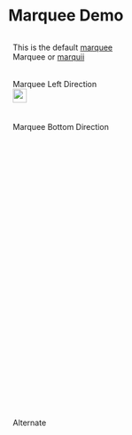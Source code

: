# Marquee Demo

<script setup>
  import './../../packages/core/dist/css/marquee.css'
  import { Marquee } from './../../packages/core'
  import { onMounted } from 'vue'

  onMounted(() => {
    const marqueeDefault = new Marquee('#marquee-default')
    const marqueeLeft = new Marquee('#marquee-left', {
      direction: 'left',
      fill: true
    })
    const marqueeDown = new Marquee('#marquee-down', {
      direction: 'down',
      fill: true
    })
    const marqueeAlternateEl = document.getElementById('marquee-alternate')
    const marqueeAlternate = new Marquee(marqueeAlternateEl, {
      behavior: 'alternate'
    })
  })
</script>
<style>
.c-marquee .c-marquee-container {
  list-style: none;
  padding-left: 0;
  margin: 0!important;
}
.c-marquee li {
  margin: 0!important;
  padding: 0 .5rem;
}
</style>
<div id="marquee-default" class="c-marquee" style="margin-top: 2rem;">
  <ul class="c-marquee-container">
    <li>This is the default <a href="#">marquee</a></li>
    <li>Marquee or <a href="#">marquii</a></li>
  </ul>
</div>
<div id="marquee-left" class="c-marquee" style="margin-top: 2rem;">
  <ul class="c-marquee-container">
    <li>Marquee Left Direction</li>
    <li><img width="25" height="25" src="https://vitejs.dev/logo.svg"/></li>
  </ul>
</div>
<div id="marquee-down" class="c-marquee" style="margin-top: 2rem; height: 500px;">
  <ul class="c-marquee-container">
    <li>Marquee Bottom Direction</li>
  </ul>
</div>
<div id="marquee-alternate" class="c-marquee" style="margin-top: 2rem; width: 100px;">
  <ul class="c-marquee-container">
    <li>Alternate</li>
  </ul>
</div>
